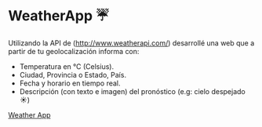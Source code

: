 # WeatherApp :umbrella:
Utilizando la API de (http://www.weatherapi.com/) desarrollé una web que a partir de tu geolocalización informa con:

  * Temperatura en °C (Celsius).
  * Ciudad, Provincia o Estado, País.
  * Fecha y horario en tiempo real.
  * Descripción (con texto e imagen) del pronóstico (e.g: cielo despejado :sunny:)

[Weather App](https://gabrielcerri.github.io/Weather/)


